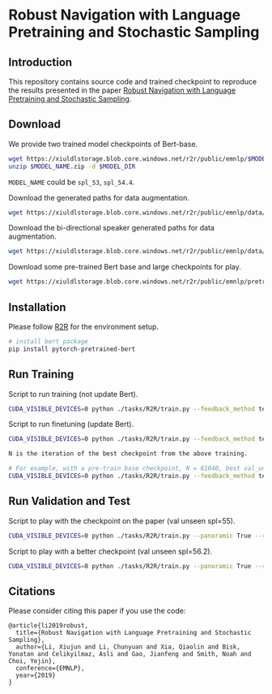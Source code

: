 # Robust Navigation with Language Pretraining and Stochastic Sampling 

## Introduction
This repository contains source code and trained checkpoint to reproduce the results presented in the paper [Robust Navigation with Language Pretraining and Stochastic Sampling](https://arxiv.org/abs/1909.02244).


## Download
We provide two trained model checkpoints of Bert-base.
```bash
wget https://xiuldlstorage.blob.core.windows.net/r2r/public/emnlp/$MODEL_NAME.zip
unzip $MODEL_NAME.zip -d $MODEL_DIR
```
`MODEL_NAME` could be `spl_53`, `spl_54.4`.

Download the generated paths for data augmentation.
```bash
wget https://xiuldlstorage.blob.core.windows.net/r2r/public/emnlp/data/R2R_bi_12700_seed10-60_literal_speaker_data_aug_paths_unk_bert.txt
```

Download the bi-directional speaker generated paths for data augmentation.
```bash
wget https://xiuldlstorage.blob.core.windows.net/r2r/public/emnlp/data/R2R_bi_12700_seed10-60_literal_speaker_data_augmentation_paths_bert.txt
```

Download some pre-trained Bert base and large checkpoints for play.
```bash
wget https://xiuldlstorage.blob.core.windows.net/r2r/public/emnlp/pretrain.zip
```

## Installation
Please follow [R2R](https://github.com/peteanderson80/Matterport3DSimulator/tree/master/tasks/R2R) for the environment setup.
```bash
# install bert package
pip install pytorch-pretrained-bert
```

## Run Training
Script to run training (not update Bert).
```bash
CUDA_VISIBLE_DEVICES=0 python ./tasks/R2R/train.py --feedback_method teacher --bidirectional True --encoder_type bert --top_lstm True --transformer_update False --batch_size 20 --log_every 40 --pretrain_n_sentences 6 --pretrain_splits bi_12700_seed10-60_literal_speaker_data_aug_paths_unk --save_ckpt 10000 --ss_n_pretrain_iters 50000 --pretrain_n_iters 60000 --ss_n_iters 60000 --n_iters 70000 --dropout_ratio 0.4 --dec_h_type vc --schedule_ratio 0.3 --optm Adamax --att_ctx_merge mean --clip_gradient_norm 0 --clip_gradient 0.1 --use_pretrain --action_space -1 --pretrain_score_name sr_unseen --train_score_name sr_unseen --enc_hidden_size 1024 --hidden_size 1024 --result_dir ./base/results/ --snapshot_dir ./base/snapshots/ --plot_dir ./base/plots/
```

Script to run finetuning (update Bert).
```bash
CUDA_VISIBLE_DEVICES=0 python ./tasks/R2R/train.py --feedback_method teacher --dropout_ratio 0.4 --dec_h_type vc --optm Adamax --schedule_ratio 0.2 --att_ctx_merge mean --clip_gradient_norm 0 --clip_gradient 0.1 --log_every 32 --action_space -1 --n_iters 34000 --train_score_name sr_unseen --enc_hidden_size 1024 --hidden_size 1024 --result_dir ./base/results/ --snapshot_dir ./base/snapshots/ --plot_dir ./base/plots/ --n_iters_resume N --ss_n_iters N+10000 --save_ckpt 512 --bidirectional True --encoder_type bert --top_lstm True --transformer_update True --batch_size 16 --learning_rate 5e-5

N is the iteration of the best checkpoint from the above training.

# For example, with a pre-train base checkpoint, N = 61040, best val_unseen spl = 0.556, best val_unseen sr = 0.602
CUDA_VISIBLE_DEVICES=0 python ./tasks/R2R/train.py --feedback_method teacher --n_iters_pretrain_resume 61040 --learning_rate 0.0001 --pretrain_model_path path_to/pretrain/bert_s/ --save_ckpt 9600 --ss_n_pretrain_iters 71000 --pretrain_n_iters 81000 --ss_n_iters 81000 --n_iters 91000 --bidirectional True --encoder_type bert --top_lstm True --bert_n_layers 1 --transformer_update True --batch_size 16 --log_every 48 --pretrain_n_sentences 6 --pretrain_splits bi_12700_seed10-60_literal_speaker_data_augmentation_paths --dropout_ratio 0.4 --dec_h_type vc --schedule_ratio 0.3 --optm Adamax --att_ctx_merge mean --clip_gradient_norm 0 --clip_gradient 0.1 --use_pretrain --action_space -1 --pretrain_score_name sr_unseen --train_score_name spl_unseen --enc_hidden_size 1024 --hidden_size 1024
```


## Run Validation and Test
Script to play with the checkpoint on the paper (val unseen spl=55).
```bash
CUDA_VISIBLE_DEVICES=0 python ./tasks/R2R/train.py --panoramic True --result_dir ./test --snapshot_dir ./snapshots --plot_dir ./plot --action_space -1 --n_iters 10 --att_ctx_merge mean --n_iters_resume 63480 --sc_after 0 --sc_score_name sr_unseen --train False --val_splits val_seen,val_unseen,test --enc_hidden_size 1024 --hidden_size 1024 --feedback_method teacher --clip_gradient 0.1 --clip_gradient_norm 0 --dec_h_type vc --schedule_ratio -1.0 --dump_result --bidirectional True --optm Adamax --encoder_type bert --top_lstm True --transformer_update False --batch_size 24 --pretrain_model_path path_to/spl_53/snapshots/
```

Script to play with a better checkpoint (val unseen spl=56.2).
```bash
CUDA_VISIBLE_DEVICES=0 python ./tasks/R2R/train.py --panoramic True --result_dir ./test --snapshot_dir ./snapshots --plot_dir ./plot --action_space -1 --n_iters 10 --att_ctx_merge mean --n_iters_resume 68576 --sc_after 0 --sc_score_name sr_unseen --train False --val_splits val_seen,val_unseen,test --enc_hidden_size 1024 --hidden_size 1024 --feedback_method teacher --clip_gradient 0.1 --clip_gradient_norm 0 --dec_h_type vc --schedule_ratio -1.0 --dump_result --bidirectional True --optm Adamax --encoder_type bert --top_lstm True --transformer_update False --batch_size 24 --pretrain_model_path path_to/spl_54.4/snapshots/
```


## Citations
Please consider citing this paper if you use the code:
```
@article{li2019robust,
  title={Robust Navigation with Language Pretraining and Stochastic Sampling},
  author={Li, Xiujun and Li, Chunyuan and Xia, Qiaolin and Bisk, Yonatan and Celikyilmaz, Asli and Gao, Jianfeng and Smith, Noah and Choi, Yejin},
  conference={EMNLP},
  year={2019}
}
```